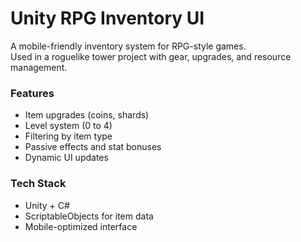 # Unity RPG Inventory UI

A mobile-friendly inventory system for RPG-style games.  
Used in a roguelike tower project with gear, upgrades, and resource management.

### Features
- Item upgrades (coins, shards)
- Level system (0 to 4)
- Filtering by item type
- Passive effects and stat bonuses
- Dynamic UI updates

### Tech Stack
- Unity + C#
- ScriptableObjects for item data
- Mobile-optimized interface

